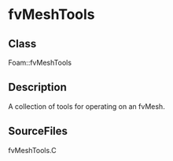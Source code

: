 # fvMeshTools 
## Class
Foam::fvMeshTools

## Description
A collection of tools for operating on an fvMesh.

## SourceFiles
fvMeshTools.C

